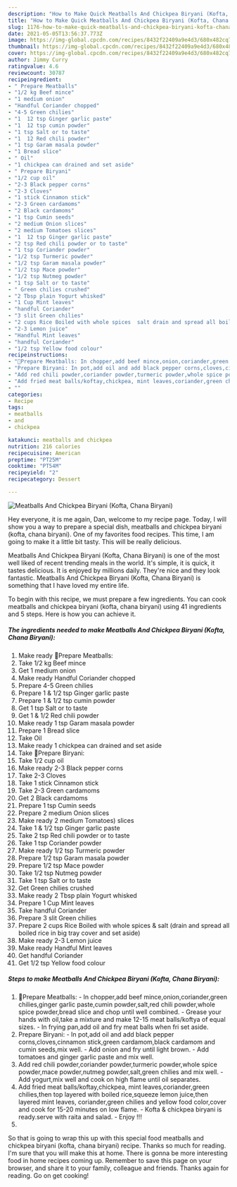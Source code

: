```yaml
---
description: "How to Make Quick Meatballs And Chickpea Biryani (Kofta, Chana Biryani)"
title: "How to Make Quick Meatballs And Chickpea Biryani (Kofta, Chana Biryani)"
slug: 1176-how-to-make-quick-meatballs-and-chickpea-biryani-kofta-chana-biryani
date: 2021-05-05T13:56:37.773Z
image: https://img-global.cpcdn.com/recipes/8432f22409a9e4d3/680x482cq70/meatballs-and-chickpea-biryani-kofta-chana-biryani-recipe-main-photo.jpg
thumbnail: https://img-global.cpcdn.com/recipes/8432f22409a9e4d3/680x482cq70/meatballs-and-chickpea-biryani-kofta-chana-biryani-recipe-main-photo.jpg
cover: https://img-global.cpcdn.com/recipes/8432f22409a9e4d3/680x482cq70/meatballs-and-chickpea-biryani-kofta-chana-biryani-recipe-main-photo.jpg
author: Jimmy Curry
ratingvalue: 4.6
reviewcount: 30787
recipeingredient:
- " Prepare Meatballs"
- "1/2 kg Beef mince"
- "1 medium onion"
- "Handful Coriander chopped"
- "4-5 Green chilies"
- "1  12 tsp Ginger garlic paste"
- "1  12 tsp cumin powder"
- "1 tsp Salt or to taste"
- "1  12 Red chili powder"
- "1 tsp Garam masala powder"
- "1 Bread slice"
- " Oil"
- "1 chickpea can drained and set aside"
- " Prepare Biryani"
- "1/2 cup oil"
- "2-3 Black pepper corns"
- "2-3 Cloves"
- "1 stick Cinnamon stick"
- "2-3 Green cardamoms"
- "2 Black cardamoms"
- "1 tsp Cumin seeds"
- "2 medium Onion slices"
- "2 medium Tomatoes slices"
- "1  12 tsp Ginger garlic paste"
- "2 tsp Red chili powder or to taste"
- "1 tsp Coriander powder"
- "1/2 tsp Turmeric powder"
- "1/2 tsp Garam masala powder"
- "1/2 tsp Mace powder"
- "1/2 tsp Nutmeg powder"
- "1 tsp Salt or to taste"
- " Green chilies crushed"
- "2 Tbsp plain Yogurt whisked"
- "1 Cup Mint leaves"
- "handful Coriander"
- "3 slit Green chilies"
- "2 cups Rice Boiled with whole spices  salt drain and spread all boiled rice in big tray cover and set aside"
- "2-3 Lemon juice"
- "Handful Mint leaves"
- "handful Coriander"
- "1/2 tsp Yellow food colour"
recipeinstructions:
- "🌻Prepare Meatballs: In chopper,add beef mince,onion,coriander,green chilies,ginger garlic paste,cumin powder,salt,red chili powder,whole spice powder,bread slice and chop until well combined. Grease your hands with oil,take a mixture and make 12-15 meat balls/koftya of equal sizes. In frying pan,add oil and fry meat balls when fri set aside."
- "Prepare Biryani: In pot,add oil and add black pepper corns,cloves,cinnamon stick,green cardamom,black cardamom and cumin seeds,mix well. Add onion and fry until light brown. Add tomatoes and ginger garlic paste and mix well."
- "Add red chili powder,coriander powder,turmeric powder,whole spice powder,mace powder,nutmeg powder,salt,green chilies and mix well. Add yogurt,mix well and cook on high flame until oil separates."
- "Add fried meat balls/koftay,chickpea, mint leaves,coriander,green chilies,then top layered with boiled rice,squeeze lemon juice,then layered mint leaves, coriander,green chilies and yellow food color,cover and cook for 15-20 minutes on low flame. Kofta &amp; chickpea biryani is ready.serve with raita and salad.  Enjoy !!!"
- ""
categories:
- Recipe
tags:
- meatballs
- and
- chickpea

katakunci: meatballs and chickpea 
nutrition: 216 calories
recipecuisine: American
preptime: "PT25M"
cooktime: "PT54M"
recipeyield: "2"
recipecategory: Dessert

---
```



![Meatballs And Chickpea Biryani (Kofta, Chana Biryani)](https://img-global.cpcdn.com/recipes/8432f22409a9e4d3/680x482cq70/meatballs-and-chickpea-biryani-kofta-chana-biryani-recipe-main-photo.jpg)

Hey everyone, it is me again, Dan, welcome to my recipe page. Today, I will show you a way to prepare a special dish, meatballs and chickpea biryani (kofta, chana biryani). One of my favorites food recipes. This time, I am going to make it a little bit tasty. This will be really delicious.

Meatballs And Chickpea Biryani (Kofta, Chana Biryani) is one of the most well liked of recent trending meals in the world. It's simple, it is quick, it tastes delicious. It is enjoyed by millions daily. They're nice and they look fantastic. Meatballs And Chickpea Biryani (Kofta, Chana Biryani) is something that I have loved my entire life.




To begin with this recipe, we must prepare a few ingredients. You can cook meatballs and chickpea biryani (kofta, chana biryani) using 41 ingredients and 5 steps. Here is how you can achieve it.

<!--inarticleads1-->

##### The ingredients needed to make Meatballs And Chickpea Biryani (Kofta, Chana Biryani):

1. Make ready  🌻Prepare Meatballs:
1. Take 1/2 kg Beef mince
1. Get 1 medium onion
1. Make ready Handful Coriander chopped
1. Prepare 4-5 Green chilies
1. Prepare 1 &amp; 1/2 tsp Ginger garlic paste
1. Prepare 1 &amp; 1/2 tsp cumin powder
1. Get 1 tsp Salt or to taste
1. Get 1 &amp; 1/2 Red chili powder
1. Make ready 1 tsp Garam masala powder
1. Prepare 1 Bread slice
1. Take  Oil
1. Make ready 1 chickpea can drained and set aside
1. Take  🌻Prepare Biryani:
1. Take 1/2 cup oil
1. Make ready 2-3 Black pepper corns
1. Take 2-3 Cloves
1. Take 1 stick Cinnamon stick
1. Take 2-3 Green cardamoms
1. Get 2 Black cardamoms
1. Prepare 1 tsp Cumin seeds
1. Prepare 2 medium Onion slices
1. Make ready 2 medium Tomatoes) slices
1. Take 1 &amp; 1/2 tsp Ginger garlic paste
1. Take 2 tsp Red chili powder or to taste
1. Take 1 tsp Coriander powder
1. Make ready 1/2 tsp Turmeric powder
1. Prepare 1/2 tsp Garam masala powder
1. Prepare 1/2 tsp Mace powder
1. Take 1/2 tsp Nutmeg powder
1. Take 1 tsp Salt or to taste
1. Get  Green chilies crushed
1. Make ready 2 Tbsp plain Yogurt whisked
1. Prepare 1 Cup Mint leaves
1. Take handful Coriander
1. Prepare 3 slit Green chilies
1. Prepare 2 cups Rice Boiled with whole spices &amp; salt (drain and spread all boiled rice in big tray cover and set aside)
1. Make ready 2-3 Lemon juice
1. Make ready Handful Mint leaves
1. Get handful Coriander
1. Get 1/2 tsp Yellow food colour




<!--inarticleads2-->

##### Steps to make Meatballs And Chickpea Biryani (Kofta, Chana Biryani):

1. 🌻Prepare Meatballs: - In chopper,add beef mince,onion,coriander,green chilies,ginger garlic paste,cumin powder,salt,red chili powder,whole spice powder,bread slice and chop until well combined. - Grease your hands with oil,take a mixture and make 12-15 meat balls/koftya of equal sizes. - In frying pan,add oil and fry meat balls when fri set aside.
1. Prepare Biryani: - In pot,add oil and add black pepper corns,cloves,cinnamon stick,green cardamom,black cardamom and cumin seeds,mix well. - Add onion and fry until light brown. - Add tomatoes and ginger garlic paste and mix well.
1. Add red chili powder,coriander powder,turmeric powder,whole spice powder,mace powder,nutmeg powder,salt,green chilies and mix well. - Add yogurt,mix well and cook on high flame until oil separates.
1. Add fried meat balls/koftay,chickpea, mint leaves,coriander,green chilies,then top layered with boiled rice,squeeze lemon juice,then layered mint leaves, coriander,green chilies and yellow food color,cover and cook for 15-20 minutes on low flame. - Kofta &amp; chickpea biryani is ready.serve with raita and salad.  - Enjoy !!!
1. 




So that is going to wrap this up with this special food meatballs and chickpea biryani (kofta, chana biryani) recipe. Thanks so much for reading. I'm sure that you will make this at home. There is gonna be more interesting food in home recipes coming up. Remember to save this page on your browser, and share it to your family, colleague and friends. Thanks again for reading. Go on get cooking!
